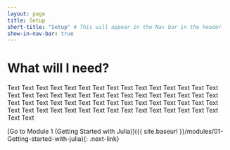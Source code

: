 ```yaml
---
layout: page
title: Setup
short-title: "Setup" # This will appear in the Nav bar in the header
show-in-nav-bar: true
---
```



# What will I need?

Text Text Text Text Text Text Text Text Text Text Text Text Text Text Text Text Text Text Text Text Text Text Text Text Text Text Text Text Text Text Text Text Text Text Text Text Text Text Text Text Text Text Text Text Text Text Text Text Text Text Text Text Text Text Text Text Text Text Text Text Text Text 


[Go to Module 1 (Getting Started with Julia)]({{ site.baseurl }}/modules/01-Getting-started-with-julia){: .next-link}

